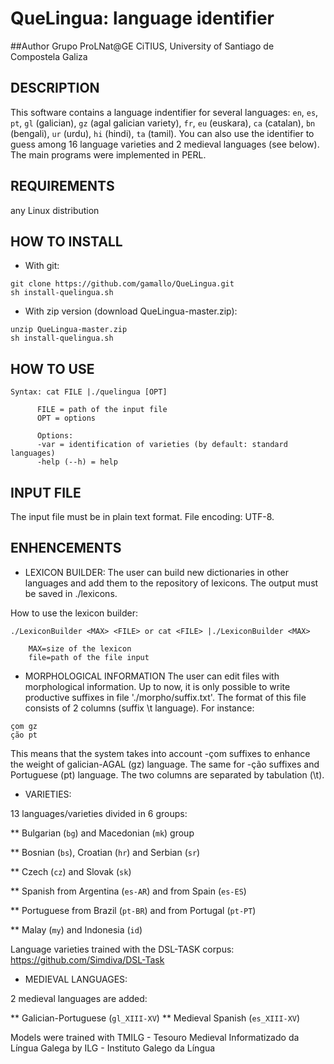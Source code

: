 # QueLingua: language identifier

##Author
Grupo ProLNat@GE
CiTIUS, University of Santiago de Compostela
Galiza


## DESCRIPTION
This software contains a language indentifier for several languages:  `en`, `es`, `pt`, `gl` (galician), `gz` (agal galician variety), `fr`, `eu` (euskara), `ca` (catalan), `bn` (bengali), `ur` (urdu), `hi` (hindi), `ta` (tamil). You can also use the identifier to guess among 16 language varieties and 2 medieval languages  (see below). 
The main programs  were implemented in PERL.


## REQUIREMENTS
any Linux distribution


## HOW TO INSTALL
* With git:
```
git clone https://github.com/gamallo/QueLingua.git
sh install-quelingua.sh
```
* With zip version (download QueLingua-master.zip):
```
unzip QueLingua-master.zip
sh install-quelingua.sh
```

## HOW TO USE 

```
Syntax: cat FILE |./quelingua [OPT]
      
      FILE = path of the input file 
      OPT = options

      Options:
      -var = identification of varieties (by default: standard languages)
      -help (--h) = help
```       

## INPUT FILE

The input file must be in plain text format. 
File encoding: UTF-8.


## ENHENCEMENTS

* LEXICON BUILDER:
The user can build new dictionaries in other languages and add them to the repository of lexicons. The output must be saved in ./lexicons.

How to use the lexicon builder:

```
./LexiconBuilder <MAX> <FILE> or cat <FILE> |./LexiconBuilder <MAX> 

	MAX=size of the lexicon
	file=path of the file input
```        

* MORPHOLOGICAL INFORMATION
The user can edit files with morphological information. Up to now, it is only possible to write productive suffixes in file './morpho/suffix.txt'. The format of this file consists of 2 columns (suffix \t language). For instance:

```
çom	gz
ção	pt
```
This means that the system takes into account -çom suffixes to enhance the weight of galician-AGAL (gz) language. The same for -ção suffixes and Portuguese (pt) language. The two columns are separated by tabulation (\t). 	
	
* VARIETIES:

13 languages/varieties divided in 6 groups: 

 ** Bulgarian (`bg`) and  Macedonian (`mk`) group

 ** Bosnian (`bs`), Croatian (`hr`) and Serbian (`sr`)

 ** Czech (`cz`) and  Slovak (`sk`)

 ** Spanish from Argentina (`es-AR`) and from Spain (`es-ES`)

 ** Portuguese from Brazil (`pt-BR`) and from Portugal (`pt-PT`)

 ** Malay (`my`) and Indonesia (`id`)

Language varieties trained with the DSL-TASK corpus: https://github.com/Simdiva/DSL-Task

* MEDIEVAL LANGUAGES:

2 medieval languages are added:

 ** Galician-Portuguese (`gl_XIII-XV`)
 ** Medieval Spanish (`es_XIII-XV`)

Models were trained with TMILG - Tesouro Medieval Informatizado da Língua Galega by ILG - Instituto Galego da Língua	 
